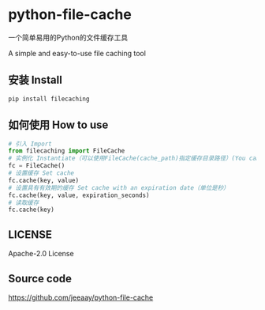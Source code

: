 # python-file-cache

一个简单易用的Python的文件缓存工具

A simple and easy-to-use file caching tool

## 安装 Install

```
pip install filecaching
```
## 如何使用 How to use

```python
# 引入 Import
from filecaching import FileCache
# 实例化 Instantiate（可以使用FileCache(cache_path)指定缓存目录路径）(You can use FileCache (cache_path) specify the cache directory path)
fc = FileCache()
# 设置缓存 Set cache
fc.cache(key, value)
# 设置具有有效期的缓存 Set cache with an expiration date（单位是秒）
fc.cache(key, value, expiration_seconds)
# 读取缓存
fc.cache(key)
```

## LICENSE

Apache-2.0 License

## Source code

https://github.com/jeeaay/python-file-cache

